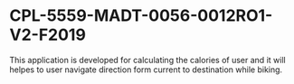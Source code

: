 # CPL-5559-MADT-0056-0012RO1-V2-F2019
This application is developed for calculating the calories of user and it will helpes to user navigate direction form current to destination while biking.
